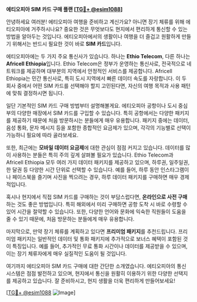 **에티오피아 SIM 카드 구매 플랜 [[TG💪+ @esim1088](https://t.me/s/esim1088)]**

안녕하세요 여러분! 에티오피아 여행을 준비하고 계신가요? 아니면 장기 체류를 위해 에티오피아에 거주하시나요? 중요한 것은 무엇보다도 현지에서 편리하게 통신할 수 있는 방법을 알아두는 것입니다. 에티오피아에서의 생활이나 여행을 더 즐겁고 원활하게 만들기 위해서는 반드시 필요한 것이 바로 **SIM 카드**입니다.

에티오피아에는 두 가지 주요 통신사가 있습니다. 하나는 **Ethio Telecom**, 다른 하나는 **Africell Ethiopia**입니다. Ethio Telecom은 정부가 운영하는 통신사로, 전국적으로 네트워크를 제공하며 대부분의 지역에서 안정적인 서비스를 제공합니다. Africell Ethiopia는 민간 통신사로, 특히 도시 지역에서 빠른 데이터 속도를 자랑합니다. 이 두 회사 중에서 어떤 SIM 카드를 선택해야 할지 고민된다면, 자신의 여행 목적과 사용 패턴에 맞춰 결정하시면 됩니다.

일단 기본적인 SIM 카드 구매 방법부터 설명해볼게요. 에티오피아 공항이나 도시 중심부의 다양한 매장에서 SIM 카드를 구입할 수 있습니다. 특히 공항에서는 다양한 패키지를 제공하기 때문에 처음 방문하시는 분들에게 매우 유용합니다. 패키지 중에는 데이터, 음성 통화, 문자 메시지 등을 포함한 종합적인 요금제가 있으며, 각각의 기능별로 선택이 가능하니 필요에 따라 골라보세요.

또한, 최근에는 **모바일 데이터 요금제**에 대한 관심이 점점 커지고 있습니다. 데이터를 많이 사용하는 분들은 특히 주의 깊게 살펴볼 필요가 있습니다. Ethio Telecom과 Africell Ethiopia 모두 여러 가지 데이터 패키지를 제공하고 있으며, 하루권, 일주일권, 한 달권 등 다양한 시간 단위로 선택할 수 있습니다. 예를 들어, 하루 동안 인스타그램이나 페이스북을 즐기며 사진을 찍으려는 경우, 하루 데이터 패키지를 구매하면 매우 경제적입니다.

혹시나 현지에서 직접 SIM 카드를 구매하는 것이 부담스럽다면, **온라인으로 사전 구매**하는 것도 좋은 방법입니다. 특히 해외에서 미리 구매하면 공항 도착 시 바로 수령할 수 있어 시간을 절약할 수 있습니다. 또한, 다양한 언어와 문화에 익숙한 직원들이 도움을 줄 수 있기 때문에, 처음 방문하는 분들에게 매우 유용합니다.

마지막으로, 만약 장기 체류를 계획하고 있다면 **프리미엄 패키지**를 추천드립니다. 프리미엄 패키지는 일반적인 데이터 및 통화 패키지에 추가적으로 보너스 혜택이 포함된 것이 특징입니다. 예를 들어, 추가적인 무료 통화 시간이나 데이터를 제공받을 수 있으며, 이는 장기 체류자에게 매우 실질적인 도움이 될 것입니다.

여기까지 에티오피아 SIM 카드 구매에 대한 간단한 소개였습니다. 에티오피아의 통신 시스템은 점점 발전하고 있으며, 현지에서 통신을 원활히 이용하기 위한 다양한 선택지를 제공하고 있습니다. 잘 준비하시고, 현지 생활을 더욱 편리하게 만들어보세요!

[[TG💪+ @esim1088](https://t.me/s/esim1088) ![Image](https://i.postimg.cc/Y0z9fWf4/image.png)]